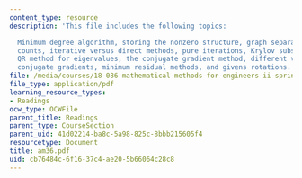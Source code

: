 ```yaml
---
content_type: resource
description: 'This file includes the following topics:

  Minimum degree algorithm, storing the nonzero structure, graph separators, operation
  counts, iterative versus direct methods, pure iterations, Krylov subspaces, the
  QR method for eigenvalues, the conjugate gradient method, different viewpoints on
  conjugate gradients, minimum residual methods, and givens rotations.'
file: /media/courses/18-086-mathematical-methods-for-engineers-ii-spring-2006/cb76484c6f1637c4ae205b66064c28c8_am36.pdf
file_type: application/pdf
learning_resource_types:
- Readings
ocw_type: OCWFile
parent_title: Readings
parent_type: CourseSection
parent_uid: 41d02214-ba8c-5a98-825c-8bbb215605f4
resourcetype: Document
title: am36.pdf
uid: cb76484c-6f16-37c4-ae20-5b66064c28c8
---
```

